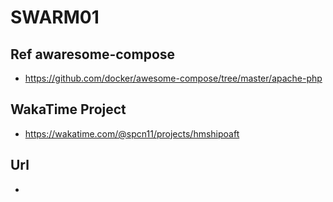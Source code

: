  # SWARM01
 ## Ref awaresome-compose
* https://github.com/docker/awesome-compose/tree/master/apache-php

 ## WakaTime Project
* https://wakatime.com/@spcn11/projects/hmshipoaft

 ## Url
* 
